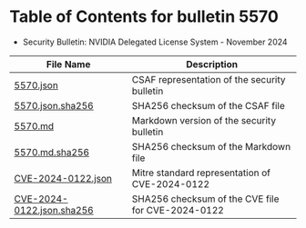 # Table of Contents for bulletin 5570

 - Security Bulletin: NVIDIA Delegated License System - November 2024

| File Name | Description |
|-----------|-------------|
| [5570.json](5570.json) | CSAF representation of the security bulletin |
| [5570.json.sha256](5570.json.sha256) | SHA256 checksum of the CSAF file |
| [5570.md](5570.md) | Markdown version of the security bulletin |
| [5570.md.sha256](5570.md.sha256) | SHA256 checksum of the Markdown file |
| [CVE-2024-0122.json](CVE-2024-0122.json) | Mitre standard representation of CVE-2024-0122 |
| [CVE-2024-0122.json.sha256](CVE-2024-0122.json.sha256) | SHA256 checksum of the CVE file for CVE-2024-0122 |
